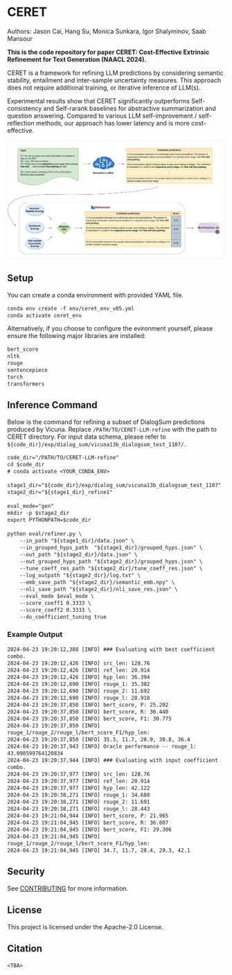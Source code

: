 # CERET

Authors: Jason Cai, Hang Su, Monica Sunkara, Igor Shalyminov, Saab Mansour

**This is the code repository for paper CERET: Cost-Effective Extrinsic Refinement for Text Generation (NAACL 2024).**

CERET is a framework for refining LLM predictions by considering semantic stability, entailment and inter-sample uncertainty measures. This approach does not require additional training, or iterative inference of LLM(s). 

Experimental results show that CERET significantly outperforms Self-consistency and Self-rarank baselines for abstractive summarization and question answering. Compared to various LLM self-improvement / self-reflection methods, our approach has lower latency and is more cost-effective. 

<p align="center">
    <img src="./images/main_figure_v3.png" width="1000">
</p>

## Setup

You can create a conda environment with provided YAML file.

```
conda env create -f env/ceret_env_v05.yml
conda activate ceret_env
```

Alternatively, if you choose to configure the evironment yourself, please ensure the following major libraries are installed:
```
bert_score
nltk
rouge
sentencepiece
torch
transformers
```

## Inference Command


Below is the command for refining a subset of DialogSum predictions produced by Vicuna. Replace `/PATH/TO/CERET-LLM-refine` with the path to CERET directory. For input data schema, please refer to `${code_dir}/exp/dialog_sum/vicuna13b_dialogsum_test_1107/`.

```
code_dir="/PATH/TO/CERET-LLM-refine"
cd $code_dir
# conda activate <YOUR_CONDA_ENV>

stage1_dir="${code_dir}/exp/dialog_sum/vicuna13b_dialogsum_test_1107"
stage2_dir="${stage1_dir}_refine1"

eval_mode="gen"
mkdir -p $stage2_dir
export PYTHONPATH=$code_dir

python eval/refiner.py \
    --in_path "${stage1_dir}/data.json" \
    --in_grouped_hyps_path  "${stage1_dir}/grouped_hyps.json" \
    --out_path "${stage2_dir}/data.json" \
    --out_grouped_hyps_path "${stage2_dir}/grouped_hyps.json" \
    --tune_coeff_res_path "${stage2_dir}/tune_coeff_res.json" \
    --log_outpath "${stage2_dir}/log.txt" \
    --emb_save_path "${stage2_dir}/semantic_emb.npy" \
    --nli_save_path "${stage2_dir}/nli_save_res.json" \
    --eval_mode $eval_mode \
    --score_coeff1 0.3333 \
    --score_coeff2 0.3333 \
    --do_coefficient_tuning true

```

### Example Output

```
2024-04-23 19:20:12,388 [INFO] ### Evaluating with best coefficient combo.
2024-04-23 19:20:12,426 [INFO] src_len: 128.76
2024-04-23 19:20:12,426 [INFO] ref_len: 20.914
2024-04-23 19:20:12,426 [INFO] hyp_len: 36.394
2024-04-23 19:20:12,690 [INFO] rouge_1: 35.302
2024-04-23 19:20:12,690 [INFO] rouge_2: 11.692
2024-04-23 19:20:12,690 [INFO] rouge_l: 28.918
2024-04-23 19:20:37,850 [INFO] bert_score, P: 25.202
2024-04-23 19:20:37,850 [INFO] bert_score, R: 36.440
2024-04-23 19:20:37,850 [INFO] bert_score, F1: 30.775
2024-04-23 19:20:37,850 [INFO] rouge_1/rouge_2/rouge_l/bert_score_F1/hyp_len:
2024-04-23 19:20:37,850 [INFO] 35.3, 11.7, 28.9, 30.8, 36.4
2024-04-23 19:20:37,943 [INFO] Oracle performance -- rouge_1: 43.098599764120834
2024-04-23 19:20:37,944 [INFO] ### Evaluating with input coefficient combo.
2024-04-23 19:20:37,977 [INFO] src_len: 128.76
2024-04-23 19:20:37,977 [INFO] ref_len: 20.914
2024-04-23 19:20:37,977 [INFO] hyp_len: 42.122
2024-04-23 19:20:38,271 [INFO] rouge_1: 34.688
2024-04-23 19:20:38,271 [INFO] rouge_2: 11.691
2024-04-23 19:20:38,271 [INFO] rouge_l: 28.443
2024-04-23 19:21:04,944 [INFO] bert_score, P: 21.965
2024-04-23 19:21:04,945 [INFO] bert_score, R: 36.807
2024-04-23 19:21:04,945 [INFO] bert_score, F1: 29.306
2024-04-23 19:21:04,945 [INFO] rouge_1/rouge_2/rouge_l/bert_score_F1/hyp_len:
2024-04-23 19:21:04,945 [INFO] 34.7, 11.7, 28.4, 29.3, 42.1
```


## Security

See [CONTRIBUTING](CONTRIBUTING.md#security-issue-notifications) for more information.

## License

This project is licensed under the Apache-2.0 License.

## Citation

```<TBA>```

